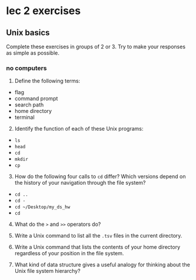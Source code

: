 <!-- author: Jason Dolatshahi -->

# lec 2 exercises
## Unix basics

Complete these exercises in groups of 2 or 3. Try to make your responses as
simple as possible.

### no computers

1) Define the following terms:
- flag
- command prompt
- search path
- home directory
- terminal

2) Identify the function of each of these Unix programs:
- `ls`
- `head`
- `cd`
- `mkdir`
- `cp`

3) How do the following four calls to `cd` differ? Which versions depend on the
history of your navigation through the file system?
- `cd ..`
- `cd -`
- `cd ~/Desktop/my_ds_hw`
- `cd`

4) What do the `>` and `>>` operators do?

5) Write a Unix command to list all the `.tsv` files in the current directory.

6) Write a Unix command that lists the contents of your home directory
regardless of your position in the file system.

7) What kind of data structure gives a useful analogy for thinking about the Unix file
system hierarchy?

